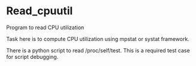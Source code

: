 # Read_cpuutil
Program to read CPU utilization

Task here is to compute CPU utilization using mpstat or systat framework.

There is a python script to read /proc/self/test. This is a required test case for script debugging.
